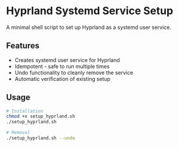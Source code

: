 # Hyprland Systemd Service Setup

A minimal shell script to set up Hyprland as a systemd user service.

## Features

- Creates systemd user service for Hyprland
- Idempotent - safe to run multiple times
- Undo functionality to cleanly remove the service
- Automatic verification of existing setup

## Usage
```bash
# Installation
chmod +x setup_hyprland.sh
./setup_hyprland.sh

# Removal
./setup_hyprland.sh --undo
